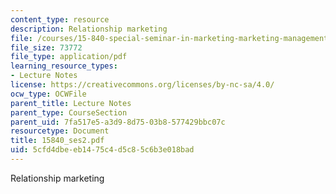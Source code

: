```yaml
---
content_type: resource
description: Relationship marketing
file: /courses/15-840-special-seminar-in-marketing-marketing-management-spring-2004/5cfd4dbeeb1475c4d5c85c6b3e018bad_15840_ses2.pdf
file_size: 73772
file_type: application/pdf
learning_resource_types:
- Lecture Notes
license: https://creativecommons.org/licenses/by-nc-sa/4.0/
ocw_type: OCWFile
parent_title: Lecture Notes
parent_type: CourseSection
parent_uid: 7fa517e5-a3d9-8d75-03b8-577429bbc07c
resourcetype: Document
title: 15840_ses2.pdf
uid: 5cfd4dbe-eb14-75c4-d5c8-5c6b3e018bad
---
```

Relationship marketing